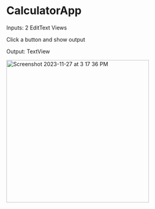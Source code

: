 # CalculatorApp

Inputs: 2 EditText Views

Click a button and show output

Output: TextView

<img width="372" alt="Screenshot 2023-11-27 at 3 17 36 PM" src="https://github.com/johan10000/CalculatorApp/assets/99970103/100ce05a-b5c6-4ae4-b0b7-52fa32f324a8">
